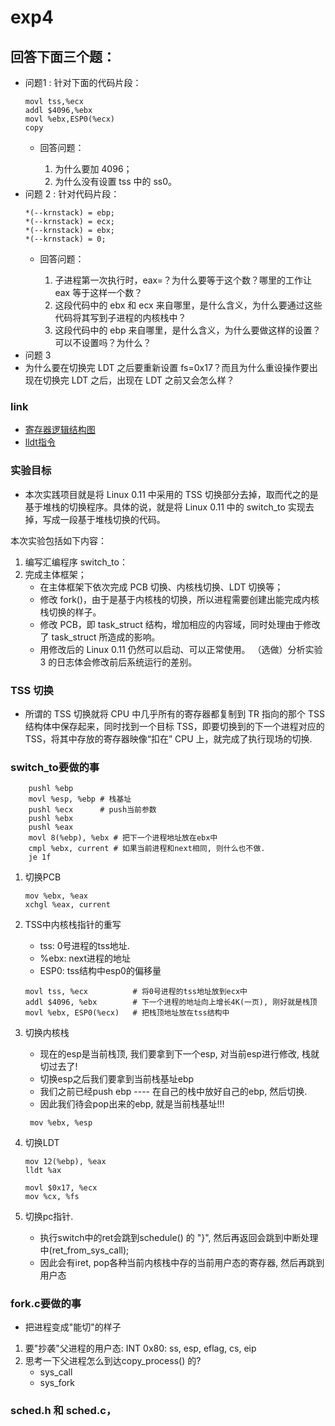 # exp4

## 回答下面三个题：

- 问题1 : 针对下面的代码片段：
    ```
    movl tss,%ecx
    addl $4096,%ebx
    movl %ebx,ESP0(%ecx)
    copy
    ```
    - 回答问题：

      1. 为什么要加 4096；
      2. 为什么没有设置 tss 中的 ss0。
- 问题 2 : 针对代码片段：
    ```
    *(--krnstack) = ebp;
    *(--krnstack) = ecx;
    *(--krnstack) = ebx;
    *(--krnstack) = 0;
    ```
    - 回答问题：

      1. 子进程第一次执行时，eax=？为什么要等于这个数？哪里的工作让 eax 等于这样一个数？
      2. 这段代码中的 ebx 和 ecx 来自哪里，是什么含义，为什么要通过这些代码将其写到子进程的内核栈中？
      3. 这段代码中的 ebp 来自哪里，是什么含义，为什么要做这样的设置？可以不设置吗？为什么？
- 问题 3
- 为什么要在切换完 LDT 之后要重新设置 fs=0x17？而且为什么重设操作要出现在切换完 LDT 之后，出现在 LDT 之前又会怎么样？

### link
- [寄存器逻辑结构图](https://www.zhihu.com/question/291255701/answer/474405270)
- [lldt指令](http://blog.sina.com.cn/s/blog_5a75aaa501013ktq.html)


### 实验目标

- 本次实践项目就是将 Linux 0.11 中采用的 TSS 切换部分去掉，取而代之的是基于堆栈的切换程序。具体的说，就是将 Linux 0.11 中的 switch_to 实现去掉，写成一段基于堆栈切换的代码。

本次实验包括如下内容：

1. 编写汇编程序 switch_to：
2. 完成主体框架；
   - 在主体框架下依次完成 PCB 切换、内核栈切换、LDT 切换等；
   - 修改 fork()，由于是基于内核栈的切换，所以进程需要创建出能完成内核栈切换的样子。
   - 修改 PCB，即 task_struct 结构，增加相应的内容域，同时处理由于修改了 task_struct 所造成的影响。
   - 用修改后的 Linux 0.11 仍然可以启动、可以正常使用。
    （选做）分析实验 3 的日志体会修改前后系统运行的差别。


### TSS 切换
- 所谓的 TSS 切换就将 CPU 中几乎所有的寄存器都复制到 TR 指向的那个 TSS 结构体中保存起来，同时找到一个目标 TSS，即要切换到的下一个进程对应的 TSS，将其中存放的寄存器映像“扣在” CPU 上，就完成了执行现场的切换.

### switch_to要做的事
```
    pushl %ebp
    movl %esp, %ebp # 栈基址
    pushl %ecx      # push当前参数
    pushl %ebx
    pushl %eax
    movl 8(%ebp), %ebx # 把下一个进程地址放在ebx中
    cmpl %ebx, current # 如果当前进程和next相同, 则什么也不做. 
    je 1f
```

1. 切换PCB
    ```
    mov %ebx, %eax
    xchgl %eax, current
    ```

2. TSS中内核栈指针的重写
   - tss: 0号进程的tss地址.
   - %ebx: next进程的地址
   - ESP0: tss结构中esp0的偏移量
    ```
    movl tss, %ecx          # 将0号进程的tss地址放到ecx中
    addl $4096, %ebx        # 下一个进程的地址向上增长4K(一页), 刚好就是栈顶
    movl %ebx, ESP0(%ecx)   # 把栈顶地址放在tss结构中
    ```
3. 切换内核栈
   - 现在的esp是当前栈顶, 我们要拿到下一个esp, 对当前esp进行修改, 栈就切过去了!
   - 切换esp之后我们要拿到当前栈基址ebp
   - 我们之前已经push ebp ---- 在自己的栈中放好自己的ebp, 然后切换. 
   - 因此我们待会pop出来的ebp, 就是当前栈基址!!!
   ```
    mov %ebx, %esp
   ```
4. 切换LDT
    ```
    mov 12(%ebp), %eax
    lldt %ax

    movl $0x17, %ecx
    mov %cx, %fs
    ```
5. 切换pc指针. 
    - 执行switch中的ret会跳到schedule() 的 "}", 然后再返回会跳到中断处理中(ret_from_sys_call);
    - 因此会有iret, pop各种当前内核栈中存的当前用户态的寄存器, 然后再跳到用户态
    

### fork.c要做的事
- 把进程变成"能切"的样子
1. 要"抄袭"父进程的用户态: INT 0x80: ss, esp, eflag, cs, eip
2. 思考一下父进程怎么到达copy_process() 的? 
    - sys_call
    - sys_fork
### sched.h 和 sched.c，